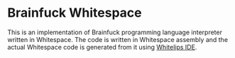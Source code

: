 # Brainfuck Whitespace

This is an implementation of Brainfuck programming language interpreter written in Whitespace. The code is 
written in Whitespace assembly and the actual Whitespace code is generated from it using [Whitelips IDE](http://whitespace.kauaveel.ee).


